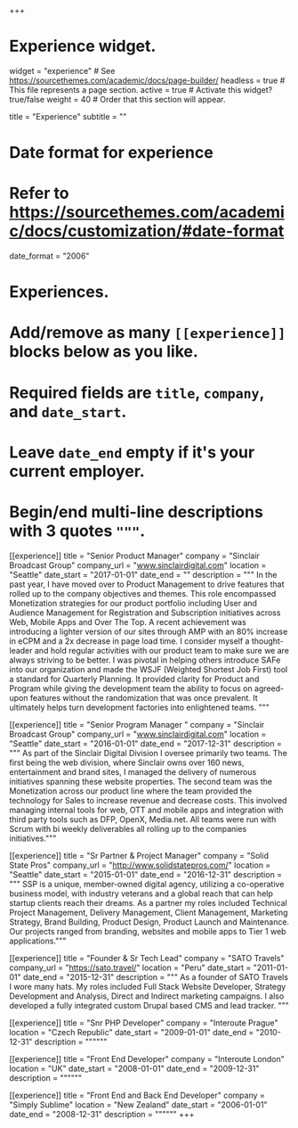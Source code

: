 +++
# Experience widget.
widget = "experience"  # See https://sourcethemes.com/academic/docs/page-builder/
headless = true  # This file represents a page section.
active = true  # Activate this widget? true/false
weight = 40  # Order that this section will appear.

title = "Experience"
subtitle = ""

# Date format for experience
#   Refer to https://sourcethemes.com/academic/docs/customization/#date-format
date_format = "2006"

# Experiences.
#   Add/remove as many `[[experience]]` blocks below as you like.
#   Required fields are `title`, `company`, and `date_start`.
#   Leave `date_end` empty if it's your current employer.
#   Begin/end multi-line descriptions with 3 quotes `"""`.
[[experience]]
  title = "Senior Product Manager"
  company = "Sinclair Broadcast Group"
  company_url = "www.sinclairdigital.com"
  location = "Seattle"
  date_start = "2017-01-01"
  date_end = ""
  description = """
In the past year, I have moved over to Product Management to drive features that rolled up to the company objectives and themes. This role encompassed Monetization strategies for our product portfolio including User and Audience Management for Registration and Subscription initiatives across Web, Mobile Apps and Over The Top. A recent achievement was introducing a lighter version of our sites through AMP with an 80% increase in eCPM and a 2x decrease in page load time. I consider myself a thought-leader and hold regular activities with our product team to make sure we are always striving to be better. I was pivotal in helping others introduce SAFe into our organization and made the WSJF (Weighted Shortest Job First) tool a standard for Quarterly Planning. It provided clarity for Product and Program while giving the development team the ability to focus on agreed-upon features without the randomization that was once prevalent. It ultimately helps turn development factories into enlightened teams.
  """

[[experience]]
  title = "Senior Program Manager "
  company = "Sinclair Broadcast Group"
  company_url = "www.sinclairdigital.com"
  location = "Seattle"
  date_start = "2016-01-01"
  date_end = "2017-12-31"
  description = """ As part of the Sinclair Digital Division I oversee primarily two teams. The first being the web division, where Sinclair owns over 160 news, entertainment and brand sites, I managed the delivery of numerous initiatives spanning these website properties. The second team was the Monetization across our product line where the team provided the technology for Sales to increase revenue and decrease costs. This involved managing internal tools for web, OTT and mobile apps and integration with third party tools such as DFP, OpenX, Media.net. All teams were run with Scrum with bi weekly deliverables all rolling up to the companies initiatives."""

[[experience]]
  title = "Sr Partner & Project Manager"
  company = "Solid State Pros"
  company_url = "http://www.solidstatepros.com/"
  location = "Seattle"
  date_start = "2015-01-01"
  date_end = "2016-12-31"
  description = """ SSP is a unique, member-owned digital agency, utilizing a co-operative business model, with industry veterans and a global reach that can help startup clients reach their dreams. As a partner my roles included Technical Project Management, Delivery Management, Client Management, Marketing Strategy, Brand Building, Product Design, Product Launch and Maintenance. Our projects ranged from branding, websites and mobile apps to Tier 1 web applications."""


[[experience]]
  title = "Founder & Sr Tech Lead"
  company = "SATO Travels"
  company_url = "https://sato.travel/"
  location = "Peru"
  date_start = "2011-01-01"
  date_end = "2015-12-31"
  description = """ As a founder of SATO Travels I wore many hats. My roles included Full Stack Website Developer, Strategy Development and Analysis, Direct and Indirect marketing campaigns. I also developed a fully integrated custom Drupal based CMS and lead tracker. """

[[experience]]
  title = "Snr PHP Developer"
  company = "Interoute Prague"
  location = "Czech Republic"
  date_start = "2009-01-01"
  date_end = "2010-12-31"
  description = """"""


[[experience]]
  title = "Front End Developer"
  company = "Interoute London"
  location = "UK"
  date_start = "2008-01-01"
  date_end = "2009-12-31"
  description = """"""

[[experience]]
  title = "Front End and Back End Developer"
  company = "Simply Sublime"
  location = "New Zealand"
  date_start = "2006-01-01"
  date_end = "2008-12-31"
  description = """"""
+++
